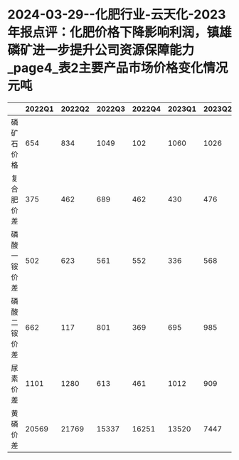 # 2024-03-29--化肥行业-云天化-2023年报点评：化肥价格下降影响利润，镇雄磷矿进一步提升公司资源保障能力_page4_表2主要产品市场价格变化情况元吨

| | 2022Q1 | 2022Q2 | 2022Q3 | 2022Q4 | 2023Q1 | 2023Q2 | 2023Q3 | 2023Q4 | 2024Q1 |
|---|---|---|---|---|---|---|---|---|---|
|磷矿石价格 | 654 | 834 | 1049 | 102 | 1060 | 1026 | 893 | 985 | 1009 |
|复合肥价差 | 375 | 462 | 689 | 462 | 430 | 476 | 277 | 324 | 418 |
|磷酸一铵价差 | 502 | 623 | 561 | 552 | 336 | 568 | 830 | 693 |  |
|磷酸二铵价差 | 662 | 117 | 801 | 369 | 695 | 985 | 971 | 874 | 994 |
|尿素价差 | 1101 | 1280 | 613 | 461 | 1012 | 909 | 1181 | 990 | 855 |
|黄磷价差 | 20569 | 21769 | 15337 | 16251 | 13520 | 7447 | 11482 | 10570 | 8920 |